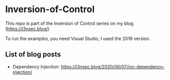 # Inversion-of-Control
This repo is part of the Inversion of Control series on my blog (https://l3nsec.blog/)

To run the examples, you need Visual Studio, I used the 2019 version.

## List of blog posts
- Dependency Injection: https://l3nsec.blog/2020/06/07/ioc-dependency-injection/
